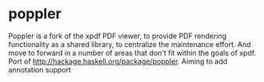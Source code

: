 poppler
=======

Poppler is a fork of the xpdf PDF viewer, to provide PDF rendering functionality as a shared library, to centralize the maintenance effort. And move to forward in a number of areas that don't fit within the goals of xpdf. Port of http://hackage.haskell.org/package/poppler. Aiming to add annotation support
